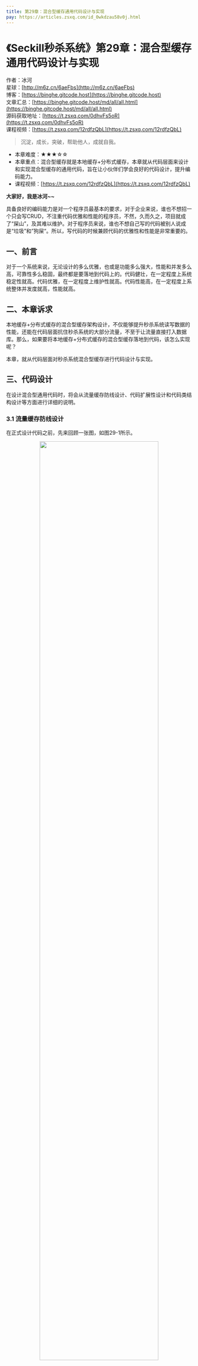 ```yaml
---
title: 第29章：混合型缓存通用代码设计与实现
pay: https://articles.zsxq.com/id_0wkdzau58v0j.html
---
```


# 《Seckill秒杀系统》第29章：混合型缓存通用代码设计与实现

作者：冰河
<br/>星球：[http://m6z.cn/6aeFbs](http://m6z.cn/6aeFbs)
<br/>博客：[https://binghe.gitcode.host](https://binghe.gitcode.host)
<br/>文章汇总：[https://binghe.gitcode.host/md/all/all.html](https://binghe.gitcode.host/md/all/all.html)
<br/>源码获取地址：[https://t.zsxq.com/0dhvFs5oR](https://t.zsxq.com/0dhvFs5oR)
<br/>课程视频：[https://t.zsxq.com/12rdfzQbL](https://t.zsxq.com/12rdfzQbL)

> 沉淀，成长，突破，帮助他人，成就自我。

* 本章难度：★★★☆☆
* 本章重点：混合型缓存就是本地缓存+分布式缓存，本章就从代码层面来设计和实现混合型缓存的通用代码，旨在让小伙伴们学会良好的代码设计，提升编码能力。
* 课程视频：[https://t.zsxq.com/12rdfzQbL](https://t.zsxq.com/12rdfzQbL)

**大家好，我是冰河~~**

具备良好的编码能力是对一个程序员最基本的要求，对于企业来说，谁也不想招一个只会写CRUD，不注重代码优雅和性能的程序员，不然，久而久之，项目就成了“屎山”，及其难以维护。对于程序员来说，谁也不想自己写的代码被别人说成是“垃圾”和”狗屎“。所以，写代码的时候兼顾代码的优雅性和性能是非常重要的。

## 一、前言

对于一个系统来说，无论设计的多么优雅，也或是功能多么强大，性能和并发多么高，可靠性多么稳固，最终都是要落地到代码上的。代码健壮，在一定程度上系统稳定性就高。代码优雅，在一定程度上维护性就高。代码性能高，在一定程度上系统整体并发度就高，性能就高。

## 二、本章诉求

本地缓存+分布式缓存的混合型缓存架构设计，不仅能够提升秒杀系统读写数据的性能，还能在代码层面抗住秒杀系统的大部分流量，不至于让流量直接打入数据库。那么，如果要将本地缓存+分布式缓存的混合型缓存落地到代码，该怎么实现呢？

本章，就从代码层面对秒杀系统混合型缓存进行代码设计与实现。

## 三、代码设计

在设计混合型通用代码时，将会从流量缓存防线设计、代码扩展性设计和代码类结构设计等方面进行详细的说明。

### 3.1 流量缓存防线设计

在正式设计代码之前，先来回顾一张图，如图29-1所示。

<div align="center">
    <img src="https://binghe.gitcode.host/images/project/seckill/scekill-2023-06-04-001.png?raw=true" width="80%">
    <br/>
</div>


可以看到，在秒杀系统中本地缓存和分布式缓存相结合，能够抗住进入秒杀系统内部的大部分流量。并且在技术选型上，本地缓存默认基于Guava Cache实现，分布式缓存则默认基于Redis实现。并且本地缓存不仅仅只是支持Guava Cache，分布式缓存不仅仅只是支持Redis，在代码层面，都是面向接口编程，而非面向具体实现类编程，不管是本地缓存还是分布式缓存，都可以根据简单的配置切换具体的实现方式。

### 3.2 代码扩展性设计

## 查看完整文章

加入[冰河技术](http://m6z.cn/6aeFbs)知识星球，解锁完整技术文章与完整代码